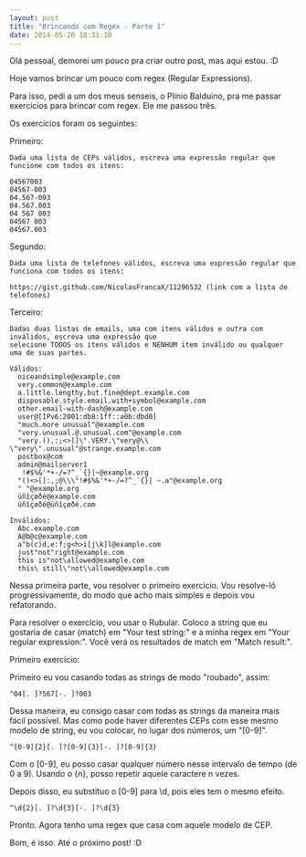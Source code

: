 ```yaml
---
layout: post
title: "Brincando com Regex - Parte 1"
date: 2014-05-20 18:31:10
---
```


Olá pessoal, demorei um pouco pra criar outro post, mas aqui estou. :D

Hoje vamos brincar um pouco com regex (Regular Expressions).

Para isso, pedi a um dos meus senseis, o Plínio Balduino, pra me passar exercícios para brincar com regex. Ele me passou três.

Os exercícios foram os seguintes:

Primeiro:

```
Dada uma lista de CEPs válidos, escreva uma expressão regular que funcione com todos os itens:

04567003
04567-003
04.567-003
04.567.003
04 567 003
04567 003
04567.003
```

Segundo:

```
Dada uma lista de telefones válidos, escreva uma expressão regular que funciona com todos os itens:

https://gist.github.com/NicolasFrancaX/11296532 (link com a lista de telefones)
```

Terceiro:

```
Dadas duas listas de emails, uma com itens válidos e outra com inválidos, escreva uma expressão que 
selecione TODOS os itens válidos e NENHUM item inválido ou qualquer uma de suas partes.

Válidos:
  niceandsimple@example.com
  very.common@example.com
  a.little.lengthy.but.fine@dept.example.com
  disposable.style.email.with+symbol@example.com
  other.email-with-dash@example.com
  user@[IPv6:2001:db8:1ff::a0b:dbd0]
  "much.more unusual"@example.com
  "very.unusual.@.unusual.com"@example.com
  "very.(),:;<>[]\".VERY.\"very@\\ \"very\".unusual"@strange.example.com
  postbox@com
  admin@mailserver1
   !#$%&'*+-/=?^_`{}|~@example.org
  "()<>[]:,;@\\\"!#$%&'*+-/=?^_`{}| ~.a"@example.org
  " "@example.org
  üñîçøðé@example.com
  üñîçøðé@üñîçøðé.com

Inválidos:
  Abc.example.com
  A@b@c@example.com
  a"b(c)d,e:f;g<h>i[j\k]l@example.com
  just"not"right@example.com
  this is"not\allowed@example.com
  this\ still\"not\\allowed@example.com
```

Nessa primeira parte, vou resolver o primeiro exercício. Vou resolve-lô progressivamente, do modo que acho mais simples e depois vou refatorando.

Para resolver o exercício, vou usar o Rubular. Coloco a string que eu gostaria de casar (match) em "Your test string:" e a minha regex em "Your regular expression:". Você verá os resultados de match em "Match result:".

Primeiro exercício:

Primeiro eu vou casando todas as strings de modo "roubado", assim: 

`^04[. ]?567[-. ]?003` 

Dessa maneira, eu consigo casar com todas as strings da maneira mais fácil possível. Mas como pode haver diferentes CEPs com esse mesmo modelo de string, eu vou colocar, no lugar dos números, um "[0-9]".

`^[0-9]{2}[. ]?[0-9]{3}[-. ]?[0-9]{3}`

Com o [0-9], eu posso casar qualquer número nesse intervalo de tempo (de 0 a 9). Usando o {n}, posso repetir aquele caractere n vezes.

Depois disso, eu substituo o [0-9] para \d, pois eles tem o mesmo efeito.

`^\d{2}[. ]?\d{3}[-. ]?\d{3}`

Pronto. Agora tenho uma regex que casa com aquele modelo de CEP. 

Bom, é isso. Até o próximo post! :D